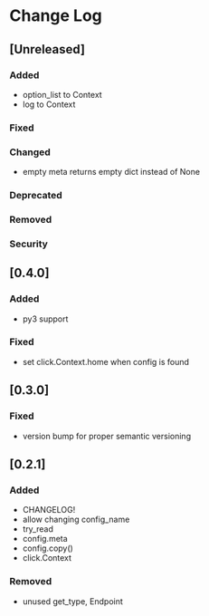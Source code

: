 
# Change Log

## [Unreleased]
### Added
- option_list to Context
- log to Context

### Fixed
### Changed
- empty meta returns empty dict instead of None

### Deprecated
### Removed
### Security


## [0.4.0]
### Added
- py3 support

### Fixed
- set click.Context.home when config is found


## [0.3.0]
### Fixed
- version bump for proper semantic versioning


## [0.2.1]

### Added
- CHANGELOG!
- allow changing config_name
- try_read
- config.meta
- config.copy()
- click.Context

### Removed
- unused get_type, Endpoint

